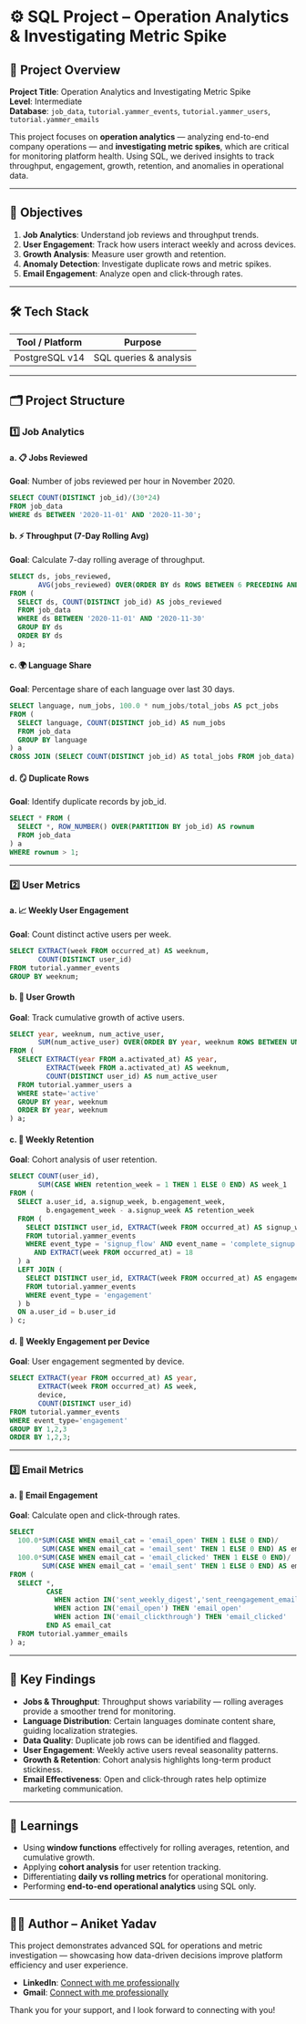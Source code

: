 # ⚙️ SQL Project – Operation Analytics & Investigating Metric Spike

## 🧾 Project Overview

**Project Title**: Operation Analytics and Investigating Metric Spike  
**Level**: Intermediate  
**Database**: `job_data`, `tutorial.yammer_events`, `tutorial.yammer_users`, `tutorial.yammer_emails`  

This project focuses on **operation analytics** — analyzing end-to-end company operations — and **investigating metric spikes**, which are critical for monitoring platform health. Using SQL, we derived insights to track throughput, engagement, growth, retention, and anomalies in operational data.

---

## 🎯 Objectives

1. **Job Analytics**: Understand job reviews and throughput trends.  
2. **User Engagement**: Track how users interact weekly and across devices.  
3. **Growth Analysis**: Measure user growth and retention.  
4. **Anomaly Detection**: Investigate duplicate rows and metric spikes.  
5. **Email Engagement**: Analyze open and click-through rates.  

---

## 🛠️ Tech Stack

| Tool / Platform              | Purpose                                |
|-------------------------------|----------------------------------------|
| PostgreSQL v14               | SQL queries & analysis                 |

---

## 🗂 Project Structure

### 1️⃣ Job Analytics

#### a. 📋 Jobs Reviewed  
**Goal**: Number of jobs reviewed per hour in November 2020.  
```sql
SELECT COUNT(DISTINCT job_id)/(30*24)
FROM job_data
WHERE ds BETWEEN '2020-11-01' AND '2020-11-30';
````

#### b. ⚡ Throughput (7-Day Rolling Avg)

**Goal**: Calculate 7-day rolling average of throughput.

```sql
SELECT ds, jobs_reviewed,
       AVG(jobs_reviewed) OVER(ORDER BY ds ROWS BETWEEN 6 PRECEDING AND CURRENT ROW) AS throughput_7
FROM (
  SELECT ds, COUNT(DISTINCT job_id) AS jobs_reviewed
  FROM job_data
  WHERE ds BETWEEN '2020-11-01' AND '2020-11-30'
  GROUP BY ds
  ORDER BY ds
) a;
```

#### c. 🌍 Language Share

**Goal**: Percentage share of each language over last 30 days.

```sql
SELECT language, num_jobs, 100.0 * num_jobs/total_jobs AS pct_jobs
FROM (
  SELECT language, COUNT(DISTINCT job_id) AS num_jobs
  FROM job_data
  GROUP BY language
) a
CROSS JOIN (SELECT COUNT(DISTINCT job_id) AS total_jobs FROM job_data) b;
```

#### d. 🪞 Duplicate Rows

**Goal**: Identify duplicate records by job\_id.

```sql
SELECT * FROM (
  SELECT *, ROW_NUMBER() OVER(PARTITION BY job_id) AS rownum
  FROM job_data
) a
WHERE rownum > 1;
```

---

### 2️⃣ User Metrics

#### a. 📈 Weekly User Engagement

**Goal**: Count distinct active users per week.

```sql
SELECT EXTRACT(week FROM occurred_at) AS weeknum,
       COUNT(DISTINCT user_id)
FROM tutorial.yammer_events
GROUP BY weeknum;
```

#### b. 🌱 User Growth

**Goal**: Track cumulative growth of active users.

```sql
SELECT year, weeknum, num_active_user,
       SUM(num_active_user) OVER(ORDER BY year, weeknum ROWS BETWEEN UNBOUNDED PRECEDING AND CURRENT ROW)
FROM (
  SELECT EXTRACT(year FROM a.activated_at) AS year,
         EXTRACT(week FROM a.activated_at) AS weeknum,
         COUNT(DISTINCT user_id) AS num_active_user
  FROM tutorial.yammer_users a
  WHERE state='active'
  GROUP BY year, weeknum
  ORDER BY year, weeknum
) a;
```

#### c. 🔄 Weekly Retention

**Goal**: Cohort analysis of user retention.

```sql
SELECT COUNT(user_id),
       SUM(CASE WHEN retention_week = 1 THEN 1 ELSE 0 END) AS week_1
FROM (
  SELECT a.user_id, a.signup_week, b.engagement_week,
         b.engagement_week - a.signup_week AS retention_week
  FROM (
    SELECT DISTINCT user_id, EXTRACT(week FROM occurred_at) AS signup_week
    FROM tutorial.yammer_events
    WHERE event_type = 'signup_flow' AND event_name = 'complete_signup'
      AND EXTRACT(week FROM occurred_at) = 18
  ) a
  LEFT JOIN (
    SELECT DISTINCT user_id, EXTRACT(week FROM occurred_at) AS engagement_week
    FROM tutorial.yammer_events
    WHERE event_type = 'engagement'
  ) b
  ON a.user_id = b.user_id
) c;
```

#### d. 📱 Weekly Engagement per Device

**Goal**: User engagement segmented by device.

```sql
SELECT EXTRACT(year FROM occurred_at) AS year,
       EXTRACT(week FROM occurred_at) AS week,
       device,
       COUNT(DISTINCT user_id)
FROM tutorial.yammer_events
WHERE event_type='engagement'
GROUP BY 1,2,3
ORDER BY 1,2,3;
```

---

### 3️⃣ Email Metrics

#### a. 📧 Email Engagement

**Goal**: Calculate open and click-through rates.

```sql
SELECT 
  100.0*SUM(CASE WHEN email_cat = 'email_open' THEN 1 ELSE 0 END)/
        SUM(CASE WHEN email_cat = 'email_sent' THEN 1 ELSE 0 END) AS email_open_rate,
  100.0*SUM(CASE WHEN email_cat = 'email_clicked' THEN 1 ELSE 0 END)/
        SUM(CASE WHEN email_cat = 'email_sent' THEN 1 ELSE 0 END) AS email_clicked_rate
FROM (
  SELECT *,
         CASE 
           WHEN action IN('sent_weekly_digest','sent_reengagement_email') THEN 'email_sent'
           WHEN action IN('email_open') THEN 'email_open'
           WHEN action IN('email_clickthrough') THEN 'email_clicked'
         END AS email_cat
  FROM tutorial.yammer_emails
) a;
```

---

## 📌 Key Findings

* **Jobs & Throughput**: Throughput shows variability — rolling averages provide a smoother trend for monitoring.
* **Language Distribution**: Certain languages dominate content share, guiding localization strategies.
* **Data Quality**: Duplicate job rows can be identified and flagged.
* **User Engagement**: Weekly active users reveal seasonality patterns.
* **Growth & Retention**: Cohort analysis highlights long-term product stickiness.
* **Email Effectiveness**: Open and click-through rates help optimize marketing communication.

---

## 🧠 Learnings

* Using **window functions** effectively for rolling averages, retention, and cumulative growth.
* Applying **cohort analysis** for user retention tracking.
* Differentiating **daily vs rolling metrics** for operational monitoring.
* Performing **end-to-end operational analytics** using SQL only.

---

## 👨‍💻 Author – Aniket Yadav

This project demonstrates advanced SQL for operations and metric investigation — showcasing how data-driven decisions improve platform efficiency and user experience.

- **LinkedIn**: [Connect with me professionally](https://www.linkedin.com/in/aniket-yadav-/)
- **Gmail**: [Connect with me professionally](mailto:andyyadav12@gmail.com)

Thank you for your support, and I look forward to connecting with you!
